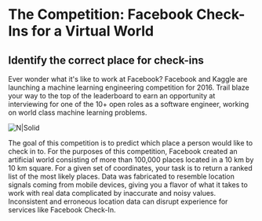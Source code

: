 # The Competition: Facebook Check-Ins for a Virtual World
## Identify the correct place for check-ins
Ever wonder what it's like to work at Facebook? Facebook and Kaggle are launching a machine learning engineering competition for 2016. Trail blaze your way to the top of the leaderboard to earn an opportunity at interviewing for one of the 10+ open roles as a software engineer, working on world class machine learning problems.

![N|Solid](https://kaggle2.blob.core.windows.net/competitions/kaggle/5186/media/FB5_banner.png)

The goal of this competition is to predict which place a person would like to check in to. For the purposes of this competition, Facebook created an artificial world consisting of more than 100,000 places located in a 10 km by 10 km square. For a given set of coordinates, your task is to return a ranked list of the most likely places. Data was fabricated to resemble location signals coming from mobile devices, giving you a flavor of what it takes to work with real data complicated by inaccurate and noisy values. Inconsistent and erroneous location data can disrupt experience for services like Facebook Check-In.
